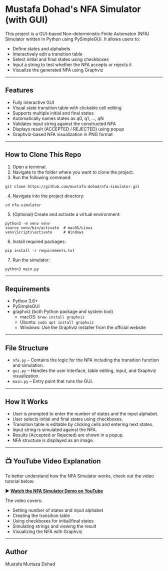 # Mustafa Dohad's NFA Simulator (with GUI) 

This project is a GUI-based Non-deterministic Finite Automaton (NFA) Simulator written in Python using PySimpleGUI. It allows users to:
- Define states and alphabets
- Interactively edit a transition table
- Select initial and final states using checkboxes
- Input a string to test whether the NFA accepts or rejects it
- Visualize the generated NFA using Graphviz

---

## Features

- Fully interactive GUI
- Visual state transition table with clickable cell editing
- Supports multiple initial and final states
- Automatically names states as q0, q1, ..., qN
- Validates input string against the constructed NFA
- Displays result (ACCEPTED / REJECTED) using popup
- Graphviz-based NFA visualization in PNG format

---

## How to Clone This Repo

1. Open a terminal.
2. Navigate to the folder where you want to clone the project.
3. Run the following command:

```
git clone https://github.com/mustafa-dohad/nfa-simulator.git
```

4. Navigate into the project directory:

```
cd nfa-simulator
```

5. (Optional) Create and activate a virtual environment:

```
python3 -m venv venv
source venv/bin/activate  # macOS/Linux
venv\Scripts\activate     # Windows
```

6. Install required packages:

```
pip install -r requirements.txt
```

7. Run the simulator:

```
python3 main.py
```

---

## Requirements

- Python 3.6+
- PySimpleGUI
- graphviz (both Python package and system tool)
    - macOS: `brew install graphviz`
    - Ubuntu: `sudo apt install graphviz`
    - Windows: Use the Graphviz installer from the official website

---

## File Structure

- `nfa.py` – Contains the logic for the NFA including the transition function and simulation.
- `gui.py` – Handles the user interface, table editing, input, and Graphviz visualization.
- `main.py` – Entry point that runs the GUI.

---

## How It Works

- User is prompted to enter the number of states and the input alphabet.
- User selects initial and final states using checkboxes.
- Transition table is editable by clicking cells and entering next states.
- Input string is simulated against the NFA.
- Results (Accepted or Rejected) are shown in a popup.
- NFA structure is displayed as an image.

---

## 📺 YouTube Video Explanation

To better understand how the NFA Simulator works, check out the video tutorial below:

**▶️ [Watch the NFA Simulator Demo on YouTube](https://www.youtube.com/watch?v=dQw4w9WgXcQ)**  

The video covers:

- Setting number of states and input alphabet  
- Creating the transition table  
- Using checkboxes for initial/final states  
- Simulating strings and viewing the result  
- Visualizing the NFA with Graphviz  
---

## Author

Mustafa Murtaza Dohad 